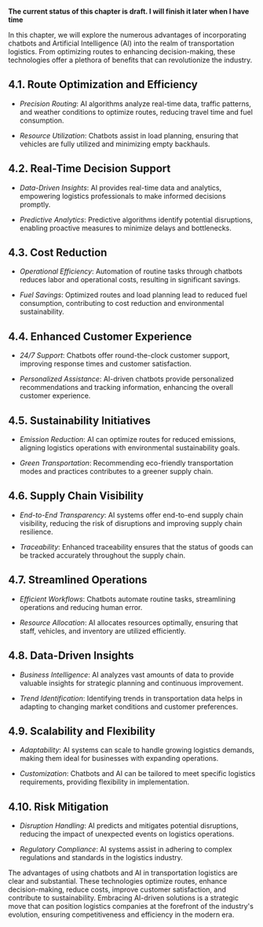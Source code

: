 **The current status of this chapter is draft. I will finish it later when I have time**

In this chapter, we will explore the numerous advantages of incorporating chatbots and Artificial Intelligence (AI) into the realm of transportation logistics. From optimizing routes to enhancing decision-making, these technologies offer a plethora of benefits that can revolutionize the industry.

4.1. **Route Optimization and Efficiency**
------------------------------------------

* *Precision Routing*: AI algorithms analyze real-time data, traffic patterns, and weather conditions to optimize routes, reducing travel time and fuel consumption.

* *Resource Utilization*: Chatbots assist in load planning, ensuring that vehicles are fully utilized and minimizing empty backhauls.

4.2. **Real-Time Decision Support**
-----------------------------------

* *Data-Driven Insights*: AI provides real-time data and analytics, empowering logistics professionals to make informed decisions promptly.

* *Predictive Analytics*: Predictive algorithms identify potential disruptions, enabling proactive measures to minimize delays and bottlenecks.

4.3. **Cost Reduction**
-----------------------

* *Operational Efficiency*: Automation of routine tasks through chatbots reduces labor and operational costs, resulting in significant savings.

* *Fuel Savings*: Optimized routes and load planning lead to reduced fuel consumption, contributing to cost reduction and environmental sustainability.

4.4. **Enhanced Customer Experience**
-------------------------------------

* *24/7 Support*: Chatbots offer round-the-clock customer support, improving response times and customer satisfaction.

* *Personalized Assistance*: AI-driven chatbots provide personalized recommendations and tracking information, enhancing the overall customer experience.

4.5. **Sustainability Initiatives**
-----------------------------------

* *Emission Reduction*: AI can optimize routes for reduced emissions, aligning logistics operations with environmental sustainability goals.

* *Green Transportation*: Recommending eco-friendly transportation modes and practices contributes to a greener supply chain.

4.6. **Supply Chain Visibility**
--------------------------------

* *End-to-End Transparency*: AI systems offer end-to-end supply chain visibility, reducing the risk of disruptions and improving supply chain resilience.

* *Traceability*: Enhanced traceability ensures that the status of goods can be tracked accurately throughout the supply chain.

4.7. **Streamlined Operations**
-------------------------------

* *Efficient Workflows*: Chatbots automate routine tasks, streamlining operations and reducing human error.

* *Resource Allocation*: AI allocates resources optimally, ensuring that staff, vehicles, and inventory are utilized efficiently.

4.8. **Data-Driven Insights**
-----------------------------

* *Business Intelligence*: AI analyzes vast amounts of data to provide valuable insights for strategic planning and continuous improvement.

* *Trend Identification*: Identifying trends in transportation data helps in adapting to changing market conditions and customer preferences.

4.9. **Scalability and Flexibility**
------------------------------------

* *Adaptability*: AI systems can scale to handle growing logistics demands, making them ideal for businesses with expanding operations.

* *Customization*: Chatbots and AI can be tailored to meet specific logistics requirements, providing flexibility in implementation.

4.10. **Risk Mitigation**
-------------------------

* *Disruption Handling*: AI predicts and mitigates potential disruptions, reducing the impact of unexpected events on logistics operations.

* *Regulatory Compliance*: AI systems assist in adhering to complex regulations and standards in the logistics industry.

The advantages of using chatbots and AI in transportation logistics are clear and substantial. These technologies optimize routes, enhance decision-making, reduce costs, improve customer satisfaction, and contribute to sustainability. Embracing AI-driven solutions is a strategic move that can position logistics companies at the forefront of the industry's evolution, ensuring competitiveness and efficiency in the modern era.
